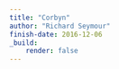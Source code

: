 ```yaml
---
title: "Corbyn"
author: "Richard Seymour"
finish-date: 2016-12-06
_build:
    render: false
---
```


